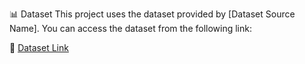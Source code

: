 📊 Dataset
This project uses the dataset provided by [Dataset Source Name].
You can access the dataset from the following link:

🔗 [Dataset Link ](https://www.kaggle.com/datasets/wenruliu/adult-income-dataset)
